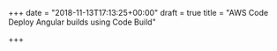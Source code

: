 +++
date = "2018-11-13T17:13:25+00:00"
draft = true
title = "AWS Code Deploy Angular builds using Code Build"

+++

